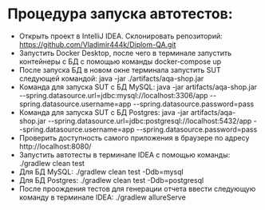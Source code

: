 # Процедура запуска автотестов:
- Открыть проект в IntelliJ IDEA. Склонировать репозиторий: https://github.com/Vladimir444k/Diplom-QA.git
- Запустить Docker Desktop, после чего в терминале запустить контейнеры с БД с помощью команды docker-compose up
- После запуска БД в новом окне терминала запустить SUT следующей командой: java -jar ./artifacts/aqa-shop.jar
- Команда для запуска SUT с БД MySQL: java -jar artifacts/aqa-shop.jar --spring.datasource.url=jdbc:mysql://localhost:3306/app --spring.datasource.username=app --spring.datasource.password=pass
- Команда для запуска SUT с БД Postgres: java -jar artifacts/aqa-shop.jar --spring.datasource.url=jdbc:postgresql://localhost:5432/app --spring.datasource.username=app --spring.datasource.password=pass
- Проверить доступность самого приложения в браузере по адресу http://localhost:8080/
- Запустить автотесты в терминале IDEA с помощью команды: ./gradlew clean test
- Для БД MySQL: ./gradlew clean test -Ddb=mysql
- Для БД Postgres: ./gradlew clean test -Ddb=postgresql
- После проождения тестов для генерации отчета ввести следующую команду в терминале IDEA: ./gradlew allureServe